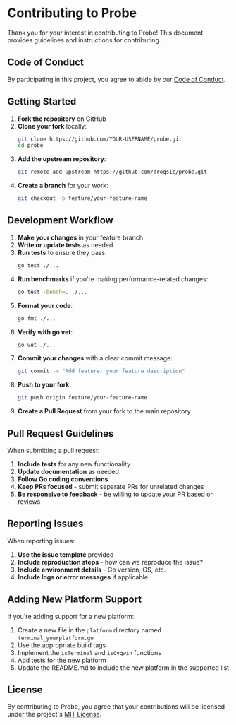 # Contributing to Probe

Thank you for your interest in contributing to Probe! This document provides guidelines and instructions for contributing.

## Code of Conduct

By participating in this project, you agree to abide by our [Code of Conduct](CODE_OF_CONDUCT.md).

## Getting Started

1. **Fork the repository** on GitHub
2. **Clone your fork** locally:
   ```bash
   git clone https://github.com/YOUR-USERNAME/probe.git
   cd probe
   ```
3. **Add the upstream repository**:
   ```bash
   git remote add upstream https://github.com/droqsic/probe.git
   ```
4. **Create a branch** for your work:
   ```bash
   git checkout -b feature/your-feature-name
   ```

## Development Workflow

1. **Make your changes** in your feature branch
2. **Write or update tests** as needed
3. **Run tests** to ensure they pass:
   ```bash
   go test ./...
   ```
4. **Run benchmarks** if you're making performance-related changes:
   ```bash
   go test -bench=. ./...
   ```
5. **Format your code**:
   ```bash
   go fmt ./...
   ```
6. **Verify with go vet**:
   ```bash
   go vet ./...
   ```
7. **Commit your changes** with a clear commit message:
   ```bash
   git commit -m "Add feature: your feature description"
   ```
8. **Push to your fork**:
   ```bash
   git push origin feature/your-feature-name
   ```
9. **Create a Pull Request** from your fork to the main repository

## Pull Request Guidelines

When submitting a pull request:

1. **Include tests** for any new functionality
2. **Update documentation** as needed
3. **Follow Go coding conventions**
4. **Keep PRs focused** - submit separate PRs for unrelated changes
5. **Be responsive to feedback** - be willing to update your PR based on reviews

## Reporting Issues

When reporting issues:

1. **Use the issue template** provided
2. **Include reproduction steps** - how can we reproduce the issue?
3. **Include environment details** - Go version, OS, etc.
4. **Include logs or error messages** if applicable

## Adding New Platform Support

If you're adding support for a new platform:

1. Create a new file in the `platform` directory named `terminal_yourplatform.go`
2. Use the appropriate build tags
3. Implement the `isTerminal` and `isCygwin` functions
4. Add tests for the new platform
5. Update the README.md to include the new platform in the supported list

## License

By contributing to Probe, you agree that your contributions will be licensed under the project's [MIT License](LICENSE).
